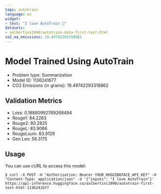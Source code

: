 ```yaml
---
tags: autotrain
language: en
widget:
- text: "I love AutoTrain 🤗"
datasets:
- aalbertini1990/autotrain-data-first-test-html
co2_eq_emissions: 19.49742293318862
---
```


# Model Trained Using AutoTrain

- Problem type: Summarization
- Model ID: 1136241677
- CO2 Emissions (in grams): 19.49742293318862

## Validation Metrics

- Loss: 0.18860992789268494
- Rouge1: 84.2283
- Rouge2: 80.2825
- RougeL: 83.9066
- RougeLsum: 83.9129
- Gen Len: 58.3175

## Usage

You can use cURL to access this model:

```
$ curl -X POST -H "Authorization: Bearer YOUR_HUGGINGFACE_API_KEY" -H "Content-Type: application/json" -d '{"inputs": "I love AutoTrain"}' https://api-inference.huggingface.co/aalbertini1990/autotrain-first-test-html-1136241677
```